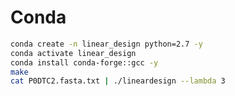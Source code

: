 <!--
 * @Author: pengjie pengjieb@mail.ustc.edu.cn
 * @Date: 2024-07-09 15:57:16
 * @LastEditors: pengjie pengjieb@mail.ustc.edu.cn
 * @LastEditTime: 2024-07-09 16:03:00
 * @FilePath: /LinearDesign/install.md
 * @Description: 
 * 
 * Copyright (c) 2024 by ${git_name_email}, All Rights Reserved. 
-->
# Conda

```bash
conda create -n linear_design python=2.7 -y
conda activate linear_design
conda install conda-forge::gcc -y
make
cat P0DTC2.fasta.txt | ./lineardesign --lambda 3
```